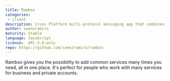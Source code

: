 ```yaml
---
title: Rambox
categories:
 - client
description: Cross Platform multi-protocol messaging app that combines common web applications into one
author: saenzramiro
maturity: Stable
language: JavaScript
license:  GPL-3.0-only
repo: https://github.com/saenzramiro/rambox
---
```


Rambox gives you the possibility to add common services many times you need, all in one place. It's perfect for people who work with many services for business and private accounts.


